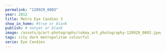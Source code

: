 ```yaml
---
permalink: "120929_0003"
year: 2012
title: Metro Eye Candies 3
show_in_home: #true or blank
publish: # notyet or blank
image: /assets/p/art-photographs/rokma_art_photography-120929_0003.jpeg
tags: city dark metropolitan colourful
serie: Eye Candies
---
```

